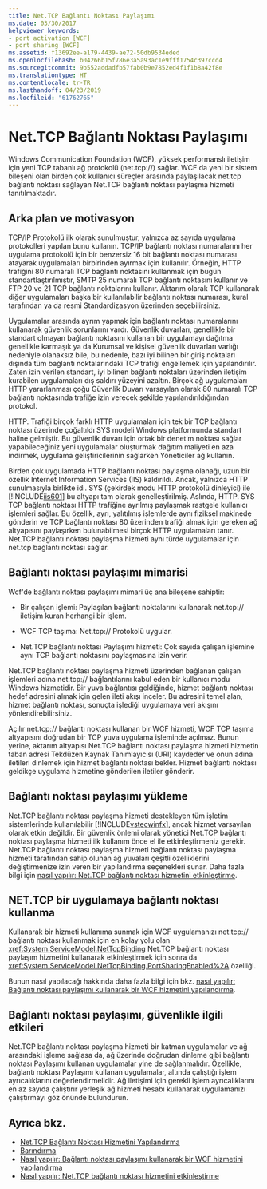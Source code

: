 ```yaml
---
title: Net.TCP Bağlantı Noktası Paylaşımı
ms.date: 03/30/2017
helpviewer_keywords:
- port activation [WCF]
- port sharing [WCF]
ms.assetid: f13692ee-a179-4439-ae72-50db9534eded
ms.openlocfilehash: b04266b15f786e3a5a93ac1e9fff1754c397ccd4
ms.sourcegitcommit: 9b552addadfb57fab0b9e7852ed4f1f1b8a42f8e
ms.translationtype: HT
ms.contentlocale: tr-TR
ms.lasthandoff: 04/23/2019
ms.locfileid: "61762765"
---
```

# <a name="nettcp-port-sharing"></a>Net.TCP Bağlantı Noktası Paylaşımı
Windows Communication Foundation (WCF), yüksek performanslı iletişim için yeni TCP tabanlı ağ protokolü (net.tcp://) sağlar. WCF da yeni bir sistem bileşeni olan birden çok kullanıcı süreçler arasında paylaşılacak net.tcp bağlantı noktası sağlayan Net.TCP bağlantı noktası paylaşma hizmeti tanıtılmaktadır.  
  
## <a name="background-and-motivation"></a>Arka plan ve motivasyon  
 TCP/IP Protokolü ilk olarak sunulmuştur, yalnızca az sayıda uygulama protokolleri yapılan bunu kullanın. TCP/IP bağlantı noktası numaralarını her uygulama protokolü için bir benzersiz 16 bit bağlantı noktası numarası atayarak uygulamaları birbirinden ayırmak için kullanılır. Örneğin, HTTP trafiğini 80 numaralı TCP bağlantı noktasını kullanmak için bugün standartlaştırılmıştır, SMTP 25 numaralı TCP bağlantı noktasını kullanır ve FTP 20 ve 21 TCP bağlantı noktalarını kullanır. Aktarım olarak TCP kullanarak diğer uygulamaları başka bir kullanılabilir bağlantı noktası numarası, kural tarafından ya da resmi Standardizasyon üzerinden seçebilirsiniz.  
  
 Uygulamalar arasında ayrım yapmak için bağlantı noktası numaralarını kullanarak güvenlik sorunlarını vardı. Güvenlik duvarları, genellikle bir standart olmayan bağlantı noktasını kullanan bir uygulamayı dağıtma genellikle karmaşık ya da Kurumsal ve kişisel güvenlik duvarları varlığı nedeniyle olanaksız bile, bu nedenle, bazı iyi bilinen bir giriş noktaları dışında tüm bağlantı noktalarındaki TCP trafiği engellemek için yapılandırılır. Zaten izin verilen standart, iyi bilinen bağlantı noktaları üzerinden iletişim kurabilen uygulamaları dış saldırı yüzeyini azaltın. Birçok ağ uygulamaları HTTP yararlanması çoğu Güvenlik Duvarı varsayılan olarak 80 numaralı TCP bağlantı noktasında trafiğe izin verecek şekilde yapılandırıldığından protokol.  
  
 HTTP. Trafiği birçok farklı HTTP uygulamaları için tek bir TCP bağlantı noktası üzerinde çoğaltıldı SYS modeli Windows platformunda standart haline gelmiştir. Bu güvenlik duvarı için ortak bir denetim noktası sağlar yapabileceğiniz yeni uygulamalar oluşturmak dağıtım maliyeti en aza indirmek, uygulama geliştiricilerinin sağlarken Yöneticiler ağ kullanın.  
  
 Birden çok uygulamada HTTP bağlantı noktası paylaşma olanağı, uzun bir özellik Internet Information Services (IIS) kaldırıldı. Ancak, yalnızca HTTP sunulmasıyla birlikte idi. SYS (çekirdek modu HTTP protokolü dinleyici) ile [!INCLUDE[iis601](../../../../includes/iis601-md.md)] bu altyapı tam olarak genelleştirilmiş. Aslında, HTTP. SYS TCP bağlantı noktası HTTP trafiğine ayrılmış paylaşmak rastgele kullanıcı işlemleri sağlar. Bu özellik, ayrı, yalıtılmış işlemlerde aynı fiziksel makinede gönderin ve TCP bağlantı noktası 80 üzerinden trafiği almak için gereken ağ altyapısını paylaşırken bulunabilmesi birçok HTTP uygulamaları tanır. Net.TCP bağlantı noktası paylaşma hizmeti aynı türde uygulamalar için net.tcp bağlantı noktası sağlar.  
  
## <a name="port-sharing-architecture"></a>Bağlantı noktası paylaşımı mimarisi  
 Wcf'de bağlantı noktası paylaşımı mimari üç ana bileşene sahiptir:  
  
- Bir çalışan işlemi: Paylaşılan bağlantı noktalarını kullanarak net.tcp:// iletişim kuran herhangi bir işlem.  
  
- WCF TCP taşıma: Net.tcp:// Protokolü uygular.  
  
- Net.TCP bağlantı noktası Paylaşımı hizmeti: Çok sayıda çalışan işlemine aynı TCP bağlantı noktasını paylaşmasına izin verir.  
  
 Net.TCP bağlantı noktası paylaşma hizmeti üzerinden bağlanan çalışan işlemleri adına net.tcp:// bağlantılarını kabul eden bir kullanıcı modu Windows hizmetidir. Bir yuva bağlantısı geldiğinde, hizmet bağlantı noktası hedef adresini almak için gelen ileti akışı inceler. Bu adresini temel alan, hizmet bağlantı noktası, sonuçta işlediği uygulamaya veri akışını yönlendirebilirsiniz.  
  
 Açılır net.tcp:// bağlantı noktası kullanan bir WCF hizmeti, WCF TCP taşıma altyapısını doğrudan bir TCP yuva uygulama işleminde açılmaz. Bunun yerine, aktarım altyapısı Net.TCP bağlantı noktası paylaşma hizmeti hizmetin taban adresi Tekdüzen Kaynak Tanımlayıcısı (URI) kaydeder ve onun adına iletileri dinlemek için hizmet bağlantı noktası bekler.  Hizmet bağlantı noktası geldikçe uygulama hizmetine gönderilen iletiler gönderir.  
  
## <a name="installing-port-sharing"></a>Bağlantı noktası paylaşımı yükleme  
 Net.TCP bağlantı noktası paylaşma hizmeti destekleyen tüm işletim sistemlerinde kullanılabilir [!INCLUDE[vstecwinfx](../../../../includes/vstecwinfx-md.md)], ancak hizmet varsayılan olarak etkin değildir. Bir güvenlik önlemi olarak yönetici Net.TCP bağlantı noktası paylaşma hizmeti ilk kullanım önce el ile etkinleştirmeniz gerekir. Net.TCP bağlantı noktası paylaşma hizmeti bağlantı noktası paylaşma hizmeti tarafından sahip olunan ağ yuvaları çeşitli özelliklerini değiştirmenize izin veren bir yapılandırma seçenekleri sunar. Daha fazla bilgi için [nasıl yapılır: Net.TCP bağlantı noktası hizmetini etkinleştirme](../../../../docs/framework/wcf/feature-details/how-to-enable-the-net-tcp-port-sharing-service.md).  
  
## <a name="using-nettcp-port-sharing-in-an-application"></a>NET.TCP bir uygulamaya bağlantı noktası kullanma  
 Kullanarak bir hizmeti kullanıma sunmak için WCF uygulamanızı net.tcp:// bağlantı noktası kullanmak için en kolay yolu olan <xref:System.ServiceModel.NetTcpBinding> Net.TCP bağlantı noktası paylaşım hizmetini kullanarak etkinleştirmek için sonra da <xref:System.ServiceModel.NetTcpBinding.PortSharingEnabled%2A> özelliği.  
  
 Bunun nasıl yapılacağı hakkında daha fazla bilgi için bkz. [nasıl yapılır: Bağlantı noktası paylaşımı kullanarak bir WCF hizmetini yapılandırma](../../../../docs/framework/wcf/feature-details/how-to-configure-a-wcf-service-to-use-port-sharing.md).  
  
## <a name="security-implications-of-port-sharing"></a>Bağlantı noktası paylaşımı, güvenlikle ilgili etkileri  
 Net.TCP bağlantı noktası paylaşma hizmeti bir katman uygulamalar ve ağ arasındaki işleme sağlasa da, ağ üzerinde doğrudan dinleme gibi bağlantı noktası Paylaşımı kullanan uygulamalar yine de sağlanmalıdır. Özellikle, bağlantı noktası Paylaşımı kullanan uygulamalar, altında çalıştığı işlem ayrıcalıklarını değerlendirmelidir. Ağ iletişimi için gerekli işlem ayrıcalıklarını en az sayıda çalıştırır yerleşik ağ hizmeti hesabı kullanarak uygulamanızı çalıştırmayı göz önünde bulundurun.  
  
## <a name="see-also"></a>Ayrıca bkz.

- [Net.TCP Bağlantı Noktası Hizmetini Yapılandırma](../../../../docs/framework/wcf/feature-details/configuring-the-net-tcp-port-sharing-service.md)
- [Barındırma](../../../../docs/framework/wcf/feature-details/hosting.md)
- [Nasıl yapılır: Bağlantı noktası paylaşımı kullanarak bir WCF hizmetini yapılandırma](../../../../docs/framework/wcf/feature-details/how-to-configure-a-wcf-service-to-use-port-sharing.md)
- [Nasıl yapılır: Net.TCP bağlantı noktası hizmetini etkinleştirme](../../../../docs/framework/wcf/feature-details/how-to-enable-the-net-tcp-port-sharing-service.md)

